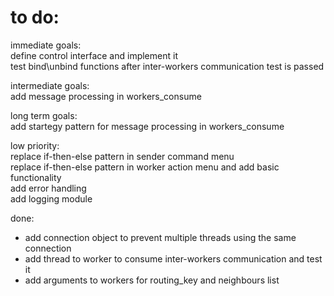# to do:


immediate goals:  
define control interface and implement it   
test bind\unbind functions after inter-workers communication test is passed  

intermediate goals:  
add message processing in workers_consume  
  
long term goals:  
add startegy pattern for message processing in workers_consume  

low priority:  
replace if-then-else pattern in sender command menu  
replace if-then-else pattern in worker action menu and add basic functionality  
add error handling  
add logging module  

done:  
* add connection object to prevent multiple threads using the same connection  
* add thread to worker to consume inter-workers communication and test it 
* add arguments to workers for routing_key and neighbours list  

